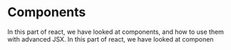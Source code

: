 # Components

In this part of react, we have looked at components, and how to use them with advanced JSX.
In this part of react, we have looked at componen